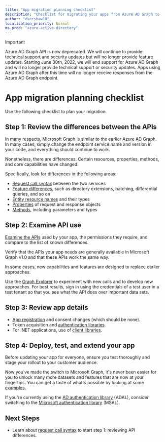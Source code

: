 ```yaml
---
title: "App migration planning checklist"
description: "Checklist for migrating your apps from Azure AD Graph to Microsoft Graph"
author: "dkershaw10"
localization_priority: Normal
ms.prod: "azure-active-directory"
---
```


> [!Important]
> Azure AD Graph API is now deprecated. We will continue to provide technical support and security updates but will no longer provide feature updates.
> Starting June 30th, 2022, we will end support for Azure AD Graph and will no longer provide technical support or security updates. Apps using Azure AD Graph after this time will no longer receive responses from the Azure AD Graph endpoint.

# App migration planning checklist

Use the following checklist to plan your migration.

## Step 1: Review the differences between the APIs

In many respects, Microsoft Graph is similar to the earlier Azure AD Graph. In many cases, simply change the endpoint service name and version in your code, and everything should continue to work.

Nonetheless, there are differences. Certain resources, properties, methods, and core capabilities have changed.

Specifically, look for differences in the following areas:

- [Request call syntax](migrate-azure-ad-graph-request-differences.md) between the two services
- [Feature differences](migrate-azure-ad-graph-feature-differences.md), such as directory extensions, batching, differential queries, and so on
- [Entity resource names](migrate-azure-ad-graph-resource-differences.md) and their types
- [Properties](migrate-azure-ad-graph-property-differences.md) of request and response objects
- [Methods](migrate-azure-ad-graph-method-differences.md), including parameters and types

## Step 2: Examine API use

[Examine the APIs](migrate-azure-ad-graph-audit-api-use.md) used by your app, the permissions they require, and compare to the list of known differences.  

Verify that the APIs your app needs are generally available in Microsoft Graph v1.0 and that these APIs work the same way.

In some cases, new capabilities and features are designed to replace earlier approaches.

Use the [Graph Explorer](https://aka.ms/ge) to experiment with new calls and to develop new approaches. For best results, sign in using the credentials of a test user in a test tenant so that you see what the API does over important data sets.

## Step 3: Review app details

- [App registration](migrate-azure-ad-graph-app-registration.md) and consent changes (which should be none).
- Token acquisition and [authentication libraries](migrate-azure-ad-graph-authentication-library.md).
- For .NET applications, use of [client libraries](migrate-azure-ad-graph-client-libraries.md).

## Step 4: Deploy, test, and extend your app

Before updating your app for everyone, ensure you test thoroughly and stage your rollout to your customer audience.

Now you've made the switch to Microsoft Graph, it's never been easier for you to unlock many more datasets and features that are now at your fingertips. You can get a taste of what's possible by looking at some [examples](/graph/examples).

If you're currently using the [AD authentication library](https://docs.microsoft.com/azure/active-directory/develop/active-directory-authentication-libraries) (ADAL), consider switching to the [Microsoft authentication library](https://docs.microsoft.com/azure/active-directory/develop/reference-v2-libraries) (MSAL).

## Next Steps

- Learn about [request call syntax](migrate-azure-ad-graph-request-differences.md) to start step 1: reviewing API differences.
